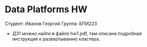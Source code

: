 # Data Platforms HW 
Студент: Иванов Георгий 
Группа: БПИ223

- ДЗ1 можно найти в файле hw1.pdf, там описана подробная инструкция к развертыванию кластера. 
